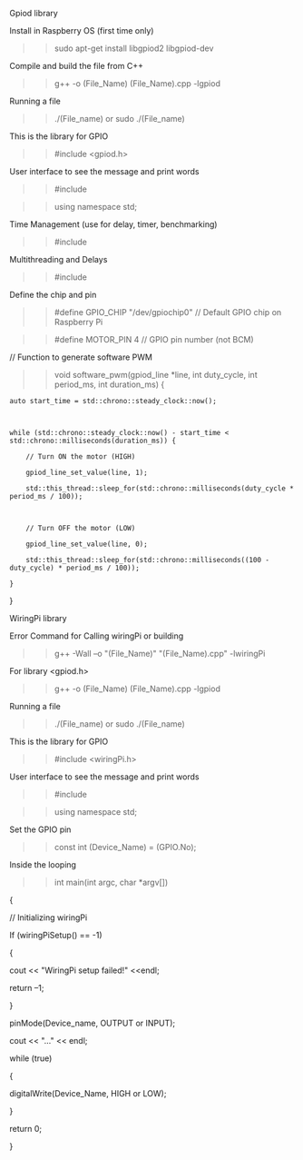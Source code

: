 Gpiod library 

Install in Raspberry OS (first time only) 

>> sudo apt-get install libgpiod2 libgpiod-dev 

 

Compile and build the file from C++ 

>> g++ -o (File_Name) (File_Name).cpp -lgpiod 

 

Running a file 

>> ./(File_name) or sudo ./(File_name) 

 

This is the library for GPIO 

>> #include <gpiod.h> 

User interface to see the message and print words 

>> #include <iostream> 

>> using namespace std; 

Time Management (use for delay, timer, benchmarking) 

>> #include <chrono> 

Multithreading and Delays 

>> #include <thread> 

 

 

Define the chip and pin 

>> #define GPIO_CHIP "/dev/gpiochip0"  // Default GPIO chip on Raspberry Pi 

>> #define MOTOR_PIN 4                           // GPIO pin number (not BCM) 

 

// Function to generate software PWM 

>> void software_pwm(gpiod_line *line, int duty_cycle, int period_ms, int duration_ms) { 

    auto start_time = std::chrono::steady_clock::now(); 

     

    while (std::chrono::steady_clock::now() - start_time < std::chrono::milliseconds(duration_ms)) { 

        // Turn ON the motor (HIGH) 

        gpiod_line_set_value(line, 1); 

        std::this_thread::sleep_for(std::chrono::milliseconds(duty_cycle * period_ms / 100)); 

  

        // Turn OFF the motor (LOW) 

        gpiod_line_set_value(line, 0); 

        std::this_thread::sleep_for(std::chrono::milliseconds((100 - duty_cycle) * period_ms / 100)); 

    } 

} 

 

WiringPi library 

Error Command for Calling wiringPi or building 

>> g++ -Wall –o "(File_Name)" "(File_Name).cpp" -lwiringPi 

For library <gpiod.h> 

>> g++ -o (File_Name) (File_Name).cpp -lgpiod 

 

 

Running a file 

>> ./(File_name) or sudo ./(File_name) 

 

This is the library for GPIO 

>> #include <wiringPi.h> 

User interface to see the message and print words 

>> #include <iostream> 

>> using namespace std; 

 

Set the GPIO pin 

 >> const int (Device_Name) = (GPIO.No); 

 

Inside the looping 

>> int main(int argc, char  *argv[]) 

 { 

// Initializing wiringPi 

If (wiringPiSetup() == -1) 

{ 

cout << "WiringPi setup failed!" <<endl; 

return –1; 

} 

 

 

pinMode(Device_name, OUTPUT or INPUT); 

cout << "…" << endl; 

 

while (true) 

{ 

digitalWrite(Device_Name, HIGH or LOW); 

} 

 

return 0; 

} 
